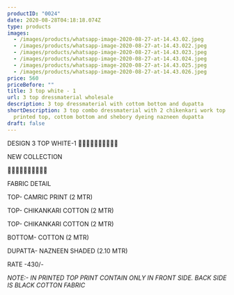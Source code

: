 ```yaml
---
productID: "0024"
date: 2020-08-28T04:18:18.074Z
type: products
images:
  - /images/products/whatsapp-image-2020-08-27-at-14.43.02.jpeg
  - /images/products/whatsapp-image-2020-08-27-at-14.43.022.jpeg
  - /images/products/whatsapp-image-2020-08-27-at-14.43.023.jpeg
  - /images/products/whatsapp-image-2020-08-27-at-14.43.024.jpeg
  - /images/products/whatsapp-image-2020-08-27-at-14.43.025.jpeg
  - /images/products/whatsapp-image-2020-08-27-at-14.43.026.jpeg
price: 560
priceBefore: ""
title: 3 top white - 1
url: 3 top dressmaterial wholesale
description: 3 top dressmaterial with cottom bottom and dupatta
shortDescription: 3 top combo dressmaterial with 2 chikenkari work top and 1
  printed top, cottom bottom and shebory dyeing nazneen dupatta
draft: false
---
```

DESIGN 3 TOP WHITE-1
💐💐💐💐💐💐💐💐💐💐

NEW COLLECTION

🌷🌷🌷🌷🌷🌷🌷🌷🌷🌷

FABRIC DETAIL

TOP- CAMRIC PRINT (2 MTR)

TOP- CHIKANKARI COTTON (2 MTR)

TOP- CHIKANKARI COTTON (2 MTR)

BOTTOM- COTTON (2 MTR)

DUPATTA- NAZNEEN SHADED (2.10 MTR)

RATE -430/-

*NOTE:- IN PRINTED TOP PRINT CONTAIN ONLY IN FRONT SIDE. BACK SIDE IS BLACK COTTON FABRIC*